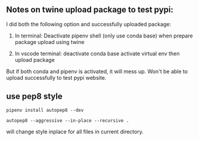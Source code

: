 ## Notes on twine upload package to test pypi: 

I did both the following option and successfully uploaded package:

1. In terminal: Deactivate pipenv shell (only use conda base) when prepare package upload using twine

2. In vscode terminal: deactivate conda base
activate virtual env 
then upload package

But if both conda and pipenv is activated, it will mess up. Won't be able to upload successfully to test pypi website. 


## use pep8 style
```
pipenv install autopep8 --dev

autopep8 --aggressive --in-place --recursive .
``` 
will change style inplace for all files in current directory.